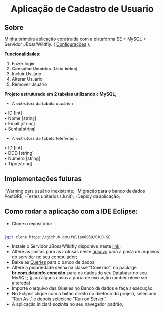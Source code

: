 <h1 align="center"> Aplicação de Cadastro de Usuario</h1>

## Sobre
Minha primeira aplicação construída com a plataforma SE + MySQL + Servidor JBoss/Wildfly. ( [Configurações](https://github.com/felipe0059/CRUD-SE/tree/main/ServerConfigs) );

**Funcionalidades:**

1. Fazer login  
2. Consultar Usuários (Lista todos)  
3. Incluir Usuário  
4. Alterar Usuário  
5. Remover Usuário  

**Projeto estruturado em 2 tabelas utilizando o MySQL;**

 - A estrutura da tabela usuário :

• ID [int]  
• Nome [string]  
• Email [string]  
• Senha[string]  

- A estrutura da tabela telefones :
 
• ID [int]  
• DDD [string]  
• Número [string]  
• Tipo[string]  


## Implementações futuras


-Warning para usuário inexistente;
-Migração para o banco de dados PostGRE;
-Testes unitários (Junit);
-Deploy da aplicação;


## Como rodar a aplicação com a IDE Eclipse:

- Clone o repositório:
 
```bash

$git clone https://github.com/felipe0059/CRUD-SE

```
- Instale o Servidor JBoss/Wildfly disponível neste [link](https://www.wildfly.org/downloads/);
- Altere as pastas para as inclusas neste [arquivo](https://github.com/felipe0059/CRUD-SE/tree/main/ServerConfigs) para a pasta de arquivos do servidor no seu computador;
- Baixe as [Queries](https://github.com/felipe0059/CRUD-SE/tree/main/Queries) para o banco de dados;
- Altere a propriedade senha na classe "Conexão", no package **br.com.datainfo.conexão**, para os dados do seu Database no seu MySQL; (para alguns casos a porta de execução também deve ser alterada)
- Importe o arquivo das Queries no Banco de dados e faça a execução.
- No Eclipse clique com o botão direito no diretório do projeto, selecione "Run As.." e depois selecione "Run on Server."
- A aplicação iniciará sozinha no seu navegador padrão;
